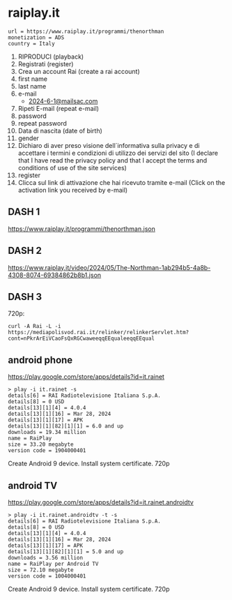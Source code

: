 # raiplay.it

~~~
url = https://www.raiplay.it/programmi/thenorthman
monetization = ADS
country = Italy
~~~

1. RIPRODUCI (playback)
2. Registrati (register)
3. Crea un account Rai (create a rai account)
4. first name
5. last name
6. e-mail
   - 2024-6-1@mailsac.com
7. Ripeti E-mail (repeat e-mail)
8. password
9. repeat password
10. Data di nascita (date of birth)
11. gender
12. Dichiaro di aver preso visione dell´informativa sulla privacy e di
   accettare i termini e condizioni di utilizzo dei servizi del sito (I declare
   that I have read the privacy policy and that I accept the terms and conditions
   of use of the site services)
13. register
14. Clicca sul link di attivazione che hai ricevuto tramite e-mail (Click on
   the activation link you received by e-mail)

## DASH 1

https://www.raiplay.it/programmi/thenorthman.json

## DASH 2

https://www.raiplay.it/video/2024/05/The-Northman-1ab294b5-4a8b-4308-8074-69384862b8b1.json

## DASH 3

720p:

~~~
curl -A Rai -L -i https://mediapolisvod.rai.it/relinker/relinkerServlet.htm?cont=nPkrArEiVCaoFsQxRGCwaweeqqEEqualeeqqEEqual
~~~

## android phone

https://play.google.com/store/apps/details?id=it.rainet

~~~
> play -i it.rainet -s
details[6] = RAI Radiotelevisione Italiana S.p.A.
details[8] = 0 USD
details[13][1][4] = 4.0.4
details[13][1][16] = Mar 28, 2024
details[13][1][17] = APK
details[13][1][82][1][1] = 6.0 and up
downloads = 19.34 million
name = RaiPlay
size = 33.20 megabyte
version code = 1904000401
~~~

Create Android 9 device. Install system certificate. 720p

## android TV

https://play.google.com/store/apps/details?id=it.rainet.androidtv

~~~
> play -i it.rainet.androidtv -t -s
details[6] = RAI Radiotelevisione Italiana S.p.A.
details[8] = 0 USD
details[13][1][4] = 4.0.4
details[13][1][16] = Mar 28, 2024
details[13][1][17] = APK
details[13][1][82][1][1] = 5.0 and up
downloads = 3.56 million
name = RaiPlay per Android TV
size = 72.10 megabyte
version code = 1004000401
~~~

Create Android 9 device. Install system certificate. 720p

